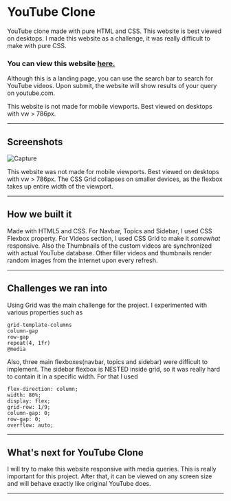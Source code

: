 # YouTube Clone
YouTube clone made with pure HTML and CSS. This website is best viewed on desktops.
I made this website as a challenge, it was really difficult to make with pure CSS.
<h3> You can view this website <a href="http://www.ytcloneproject.study">here.</a></h3>
Although this is a landing page, you can use the search bar to search for YouTube videos. Upon submit, the website will show results of your query on youtube.com.
<p> This website is not made for mobile viewports. Best viewed on desktops with vw > 786px. </p>
<hr>
<h2> Screenshots </h2>
<img src="https://i.ibb.co/59cjzbx/Capture.png" alt="Capture" border="0">
<p> This website was not made for mobile viewports. Best viewed on desktops with vw > 786px. The CSS Grid collapses on smaller devices, as the flexbox takes up entire width of the viewport.</p>

---

## How we built it
Made with HTML5 and CSS. For Navbar, Topics and Sidebar, I used CSS Flexbox property. For Videos section, I used CSS Grid to make it *somewhat* responsive. Also the Thumbnails of the custom videos are synchronized with actual YouTube database.  Other filler videos and thumbnails render random images from the internet upon every refresh.

---

## Challenges we ran into
Using Grid was the main challenge for the project. I experimented with various properties such as

```
grid-template-columns
column-gap
row-gap
repeat(4, 1fr)
@media
```

Also, three main flexboxes(navbar, topics and sidebar) were difficult to implement. The sidebar flexbox is NESTED inside grid, so it was really hard to contain it in a specific width. For that I used 

```
flex-direction: column;
width: 80%;
display: flex;
grid-row: 1/9;
column-gap: 0;
row-gap: 0;
overflow: auto;
```

---

## What's next for YouTube Clone
I will try to make this website responsive with media queries. This is really important for this project. After that, it can be viewed on any screen size and will behave exactly like original YouTube does.

---
